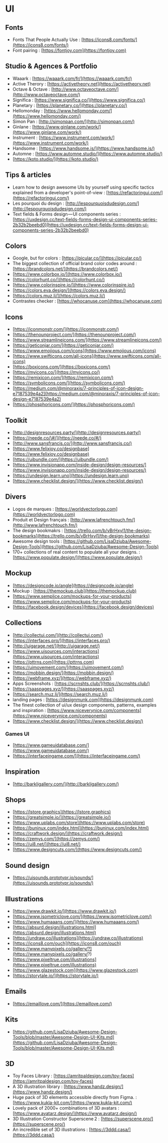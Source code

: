 # UI

## Fonts

* Fonts That People Actually Use : [https://icons8.com/fonts/](https://icons8.com/fonts/)
* Font pairing : [https://fontjoy.com](https://fontjoy.com)

## Studio & Agences & Portfolio

* Waaark : [https://waaark.com/fr/](https://waaark.com/fr/)
* Active Therory : [https://activetheory.net](https://activetheory.net)
* Octave & Octave : [http://www.octaveoctave.com/](http://www.octaveoctave.com/)
* Significa : [https://www.significa.co/](https://www.significa.co/)
* Planetary : [https://planetary.co/](https://planetary.co/)
* Hellomonday : [https://www.hellomonday.com/](https://www.hellomonday.com/)
* Simon Pan : [http://simonpan.com/](http://simonpan.com/)
* Ginlane : [https://www.ginlane.com/work/](https://www.ginlane.com/work/)
* Instrument : [https://www.instrument.com/work/](https://www.instrument.com/work/)
* Handsome : [https://www.handsome.is/](https://www.handsome.is/)
* Automne : [https://www.automne.studio/](https://www.automne.studio/)
* [https://koto.studio/](https://koto.studio/)

## Tips & articles

* Learn how to design awesome UIs by yourself using specific tactics explained from a developer's point-of-view : [https://refactoringui.com/](https://refactoringui.com/)
* Les pourquoi du design : [http://lespourquoisdudesign.com/](http://lespourquoisdudesign.com/)
* Text fields & Forms design — UI components series : [https://uxdesign.cc/text-fields-forms-design-ui-components-series-2b32b2beebd0](https://uxdesign.cc/text-fields-forms-design-ui-components-series-2b32b2beebd0)

## Colors

* Google, but for colors : [https://picular.co/](https://picular.co/)
* The biggest collection of official brand color codes around : [https://brandcolors.net/](https://brandcolors.net/)
* [https://www.colorbox.io/](https://www.colorbox.io/)
* [https://colorhunt.co/](https://colorhunt.co/)
* [https://www.colorinspire.io/](https://www.colorinspire.io/)
* [https://colors.eva.design/](https://colors.eva.design/)
* [https://colors.muz.li/](https://colors.muz.li/)
* Contrastes checker : [https://whocanuse.com](https://whocanuse.com)

## Icons

* [https://iconmonstr.com/](https://iconmonstr.com/)
* [https://thenounproject.com/](https://thenounproject.com/)
* [https://www.streamlineicons.com/](https://www.streamlineicons.com/)
* [https://geticonjar.com/](https://geticonjar.com/)
* [https://www.emojious.com/icons](https://www.emojious.com/icons)
* [https://www.swifticons.com/all-icons](https://www.swifticons.com/all-icons)
* [https://boxicons.com/](https://boxicons.com/) 
* [https://myicons.co/](https://myicons.co/)
* [https://remixicon.com/](https://remixicon.com/)
* [https://symbolicons.com/](https://symbolicons.com/)
* [https://medium.com/@minoraxis/7-principles-of-icon-design-e7187539e4a2](https://medium.com/@minoraxis/7-principles-of-icon-design-e7187539e4a2)
* [https://phosphoricons.com/](https://phosphoricons.com/)

## Toolkit

* [http://designresources.party/](http://designresources.party/) 
* [https://neede.co/\#/](https://neede.co/#/)
* [http://www.sansfrancis.co/](http://www.sansfrancis.co/)
* [https://www.felixjoy.co/designbase](https://www.felixjoy.co/designbase)
* [https://uibundle.com/](https://uibundle.com/)
* [https://www.invisionapp.com/inside-design/design-resources/](https://www.invisionapp.com/inside-design/design-resources/)
* [https://undesign.learn.uno](https://undesign.learn.uno)
* [https://www.checklist.design/](https://www.checklist.design/)

## Divers

* Logos de marques : [https://worldvectorlogo.com](https://worldvectorlogo.com)
* Produit et Design français : [http://www.lafrenchtouch.fm/](http://www.lafrenchtouch.fm/)
* The design bookmakrs : [https://trello.com/b/vBrHxyl1/the-design-bookmarks](https://trello.com/b/vBrHxyl1/the-design-bookmarks)
* Awesome design tools : [https://github.com/LisaDziuba/Awesome-Design-Tools](https://github.com/LisaDziuba/Awesome-Design-Tools)
* 170+ collections of real content to populate all your designs.  : [https://www.populate.design/](https://www.populate.design/)

## Mockup

* [https://designcode.io/angle](https://designcode.io/angle)
* Mockup : [https://themockup.club](https://themockup.club)
* [https://www.semplice.com/mockups-for-your-products](https://www.semplice.com/mockups-for-your-products)
* [https://facebook.design/devices](https://facebook.design/devices)

## Collections

* [http://collectui.com/](http://collectui.com/)
* [https://interfaces.pro/](https://interfaces.pro/)
* [http://uigarage.net/](http://uigarage.net/)
* [https://www.uisources.com/interactions](https://www.uisources.com/interactions)
* [https://pttrns.com](https://pttrns.com)
* [https://uimovement.com/](https://uimovement.com/)
* [https://mobbin.design/](https://mobbin.design/)
* [https://webframe.xyz/](https://webframe.xyz/)
* Apps Screenshots : [https://scrnshts.club/](https://scrnshts.club/)
* [https://saaspages.xyz/](https://saaspages.xyz/)
* [https://search.muz.li/](https://search.muz.li/)
* landing pages : [https://designmunk.com](https://designmunk.com)
* The finest collection of ui/ux design components, patterns, examples and inspiration : [https://www.niceverynice.com/components](https://www.niceverynice.com/components)
* [https://www.checklist.design/](https://www.checklist.design/)

### Games UI

* [https://www.gameuidatabase.com/](https://www.gameuidatabase.com/)
* [https://interfaceingame.com/](https://interfaceingame.com/)

## Inspiration

* [http://barkligallery.com/](http://barkligallery.com/)

## Shops

* [https://lstore.graphics](https://lstore.graphics)
* [https://greatsimple.io/](https://greatsimple.io/)
* [https://www.uplabs.com/store](https://www.uplabs.com/store)
* [https://buninux.com/index.html](https://buninux.com/index.html)
* [https://craftwork.design/](https://craftwork.design/)
* [https://zemys.com/](https://zemys.com/)
* [https://ui8.net/](https://ui8.net/)
* [https://www.designcuts.com/](https://www.designcuts.com/)

## Sound design

* [https://uisounds.prototypr.io/sounds/](https://uisounds.prototypr.io/sounds/)

## Illustrations

* [https://www.drawkit.io/](https://www.drawkit.io/)
* [https://www.isometriclove.com/](https://www.isometriclove.com/)
* [https://www.humaaans.com/](https://www.humaaans.com/)
* [https://absurd.design/illustrations.html](https://absurd.design/illustrations.html)
* [https://undraw.co/illustrations](https://undraw.co/illustrations)
* [https://icons8.com/ouch](https://icons8.com/ouch)
* [https://www.manypixels.co/gallery/?](https://www.manypixels.co/gallery/?)
* [https://www.pixeltrue.com/illustrations](https://www.pixeltrue.com/illustrations)
* [https://www.glazestock.com](https://www.glazestock.com)
* [https://storytale.io/](https://storytale.io/)

## Emails

* [https://emaillove.com/](https://emaillove.com/)

## Kits

* [https://github.com/LisaDziuba/Awesome-Design-Tools/blob/master/Awesome-Design-UI-Kits.md](https://github.com/LisaDziuba/Awesome-Design-Tools/blob/master/Awesome-Design-UI-Kits.md)

## 3D

* Toy Faces Library : [https://amritpaldesign.com/toy-faces](https://amritpaldesign.com/toy-faces)
* A 3D illustration library : [https://www.handz.design/](https://www.handz.design/)
* Huge pack of 3D elements accessible directly from Figma. : [https://www.kukla-kit.com/](https://www.kukla-kit.com/)
* Lovely pack of 2000+ combinations of 3D avatars : [https://www.avatarz.design/](https://www.avatarz.design/)
* 3D Illustration Constructor Superscene 2 : [https://superscene.pro/](https://superscene.pro/)
* An incredible set of 3D illustrations : [https://3ddd.casa/](https://3ddd.casa/)

